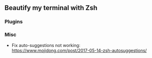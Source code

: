 ## Beautify my terminal with Zsh

### Plugins


### Misc
- Fix auto-suggestions not working: https://www.mojidong.com/post/2017-05-14-zsh-autosuggestions/